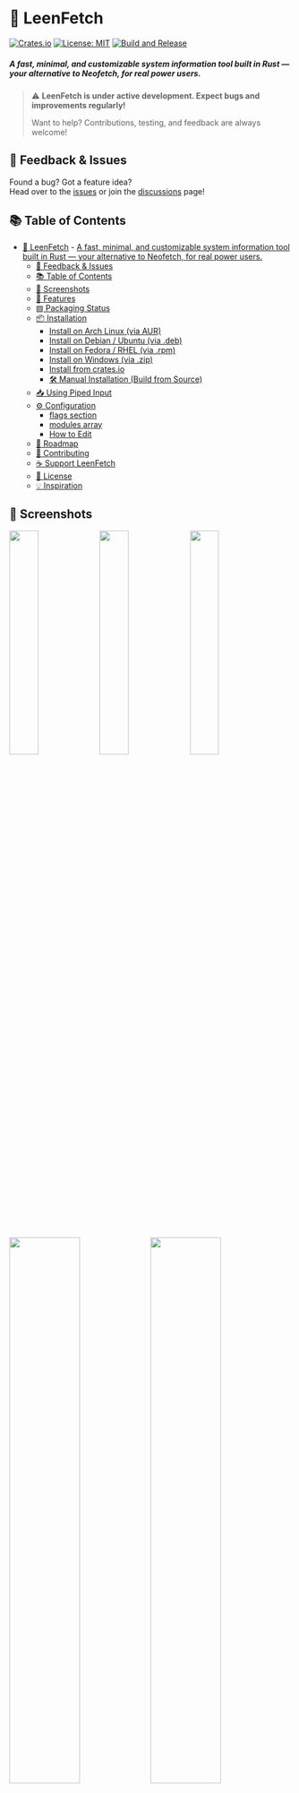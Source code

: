 # 🧠 LeenFetch

[![Crates.io](https://img.shields.io/crates/v/leenfetch)](https://crates.io/crates/leenfetch)
[![License: MIT](https://img.shields.io/badge/License-MIT-blue.svg)](LICENSE)
[![Build and Release](https://github.com/drunkleen/leenfetch/actions/workflows/release.yml/badge.svg)](https://github.com/drunkleen/leenfetch/actions/workflows/release.yml)



<!-- > 🌐 Available in: [English](#) | [فارسی](./readme/README-fa.md) | [Русский](./readme/README-ru.md) | [中文](./readme/README-zh.md)
**** -->


##### A fast, minimal, and customizable system information tool built in Rust — your alternative to Neofetch, for real power users.


> ⚠️ **LeenFetch is under active development. Expect bugs and improvements regularly!**
>
> Want to help? Contributions, testing, and feedback are always welcome!



## 💬 Feedback & Issues

Found a bug? Got a feature idea?  
Head over to the [issues](https://github.com/drunkleen/leenfetch/issues) or join the [discussions](https://github.com/drunkleen/leenfetch/discussions) page!


## 📚 Table of Contents

- [🧠 LeenFetch](#-leenfetch)
        - [A fast, minimal, and customizable system information tool built in Rust — your alternative to Neofetch, for real power users.](#a-fast-minimal-and-customizable-system-information-tool-built-in-rust--your-alternative-to-neofetch-for-real-power-users)
  - [💬 Feedback \& Issues](#-feedback--issues)
  - [📚 Table of Contents](#-table-of-contents)
  - [📸 Screenshots](#-screenshots)
  - [🚀 Features](#-features)
  - [▨ Packaging Status](#-packaging-status)
  - [📦 Installation](#-installation)
    - [Install on Arch Linux (via AUR)](#install-on-arch-linux-via-aur)
    - [Install on Debian / Ubuntu (via .deb)](#install-on-debian--ubuntu-via-deb)
    - [Install on Fedora / RHEL (via .rpm)](#install-on-fedora--rhel-via-rpm)
    - [Install on Windows (via .zip)](#install-on-windows-via-zip)
    - [Install from crates.io](#install-from-cratesio)
    - [🛠️ Manual Installation (Build from Source)](#️-manual-installation-build-from-source)
  - [📥 Using Piped Input](#-using-piped-input)
  - [⚙️ Configuration](#️-configuration)
    - [flags section](#flags-section)
    - [modules array](#modules-array)
    - [How to Edit](#how-to-edit)
  - [🎯 Roadmap](#-roadmap)
  - [🤝 Contributing](#-contributing)
  - [☕ Support LeenFetch](#-support-leenfetch)
  - [📄 License](#-license)
  - [💡 Inspiration](#-inspiration)


## 📸 Screenshots

<img src="./assets/TokyoNight.png" width="32%" /><img src="./assets/SandStorm.png" width="32%" /><img src="./assets/Aura.png" width="32%" />

<img src="./assets/debian.jpg" width="50%" /><img src="./assets/windows.jpg" width="50%" />
<!-- <img src="./assets/ubuntu.jpg" width="50%" /><img src="./assets/windows10.jpg" width="50%" /> -->
<img src="./assets/cowsay.jpg" width="50%" /><img src="./assets/custom.jpg" width="50%" />


## 🚀 Features

- ⚡ Blazing fast startup thanks to Rust
- 🎨 Customizable output layout with colorized terminal output
- 🧩 Modular design — enable or disable components via config
- 💾 Smart defaults but easily extendable
- 📦 Detects installed packages, shell, GPU, DE/WM, and more
- 🖼️ Custom ASCII art support and override via config
- 🎨 Supports theme-based color profiles (`ascii_colors=distro`, etc.)
- 🔌 Single JSONC config: `~/.config/leenfetch/config.jsonc`
- 🧵 Accepts piped ASCII input — use `fortune | cowsay | leenfetch` for dynamic text logos


## ▨ Packaging Status

[![Repository status](https://repology.org/badge/vertical-allrepos/leenfetch.svg)](https://repology.org/project/leenfetch/versions)


## 📦 Installation


### Install on Arch Linux (via AUR)

If you're on Arch Linux or an Arch-based distribution (like Manjaro), you can install LeenFetch from the AUR using an AUR helper like [`yay`](https://github.com/Jguer/yay):

```bash
yay -S leenfetch
```
or

```bash
git clone https://aur.archlinux.org/leenfetch.git
cd leenfetch
makepkg -si
```



### Install on Debian / Ubuntu (via .deb)

If you're on Debian, Ubuntu, or a Debian-based distribution, you can download and install the `.deb` package from the [GitHub Releases](https://github.com/drunkleen/leenfetch/releases):

- AMD64 (x86_64)
```bash
wget https://github.com/drunkleen/leenfetch/releases/download/v0.2.1/leenfetch-v0.2.1-debian-x86_64.deb
sudo dpkg -i leenfetch-*.deb
```


- AArch64 (ARM64)
```bash
wget https://github.com/drunkleen/leenfetch/releases/download/v0.2.1/leenfetch-v0.2.1-debian-aarch64.deb
sudo dpkg -i leenfetch-*.deb
```

---

### Install on Fedora / RHEL (via .rpm)

If you're using Fedora, RHEL, or another RPM-based distro, you can install LeenFetch using the `.rpm` file from [GitHub Releases](https://github.com/drunkleen/leenfetch/releases):

- AMD64 (x86_64)
```bash
wget https://github.com/drunkleen/leenfetch/releases/download/v0.2.1/leenfetch-v0.2.1-REHL-x86_64.rpm
sudo rpm -i leenfetch-*.rpm
```

---

### Install on Windows (via .zip)

If you're on Windows, download the latest `.zip` from the [GitHub Releases](https://github.com/drunkleen/leenfetch/releases):

powershell:

- AMD64 (x86_64)
```powershell
Invoke-WebRequest -Uri "https://github.com/drunkleen/leenfetch/releases/download/v0.2.1/leenfetch-v0.2.1-windows-x86_64.zip" -OutFile "leenfetch-win.zip"
Expand-Archive .\leenfetch-win.zip -DestinationPath .

.\leenfetch-v0.2.1-windows-x86_64.exe
```

> Make sure you're in the same directory as `leenfetch.exe` when running the command.

---

### Install from crates.io

Make sure you have [Rust & Cargo](https://rustup.rs/) installed:

```bash
cargo install leenfetch
````

After that, just run:

```bash
leenfetch
```

If you hit issues with `PATH`, try adding `~/.cargo/bin` to your shell:

```bash
export PATH="$HOME/.cargo/bin:$PATH"
```

---

### 🛠️ Manual Installation (Build from Source)

```bash
git clone https://github.com/drunkleen/leenfetch.git
cd leenfetch
cargo build --release
```

Add to PATH:

```bash
cp target/release/leenfetch ~/.local/bin/
```

Then run:

```bash
leenfetch
```

---

## 📥 Using Piped Input

LeenFetch can accept piped input to use as the ASCII logo.

This allows you to create dynamic, fun logos on the fly using other command-line tools.

**Examples:**

```bash
echo "Rustacean" | leenfetch
```

```bash
fortune | cowsay | leenfetch
```

LeenFetch will detect piped input via `stdin` and render the ASCII art above your system information.

If no piped input is provided, it will fall back to your configured or auto-detected ASCII art.


---

## ⚙️ Configuration

On first run, LeenFetch writes a single `config.jsonc` file to your configuration directory:

```bash
# Linux
~/.config/leenfetch/config.jsonc

# Windows
C:\Users\<username>\AppData\Roaming\leenfetch\config.jsonc
```

The file uses JSON with comments (JSONC), so you can keep inline explanations next to your settings. It combines the previous trio of files into a single document with clear sections:

- `flags` — Display and formatting toggles.
- `modules` *(alias `layout`)* — Output order, headings, and custom rows.
- *(optional)* `logo` — Override ASCII art source or padding. Omitted keys fall back to defaults.

### flags section

The `flags` object fine-tunes how each block is rendered. Values shown below match the generated defaults; unset keys fall back to the same defaults internally.

| Key | Allowed values | Default | What it controls |
| --- | --- | --- | --- |
| `ascii_distro` | `"auto"` or distro name | `"auto"` | ASCII art selection. Piped input always overrides this. |
| `ascii_colors` | `"distro"` or comma list of color indices | `"distro"` | Palette for ASCII art and color swatches. |
| `custom_ascii_path` | `""` or path | `""` | Custom ASCII art file. Leave empty for bundled art. |
| `battery_display` | `"off"`, `"bar"`, `"infobar"`, `"barinfo"` | `"off"` | Battery meter style (or disable entirely). |
| `color_blocks` | string glyph | `"●"` | Character(s) used for the 16-color preview. |
| `cpu_brand` | `true` / `false` | `true` | Prefix CPU model with the vendor name. |
| `cpu_cores` | `true` / `false` | `true` | Show total core/thread counts. |
| `cpu_frequency` | `true` / `false` | `true` | Include advertised CPU frequency. |
| `cpu_speed` | `true` / `false` | `true` | Include current CPU speed reading. |
| `cpu_temp` | `"C"` / `"F"` | `"C"` | Temperature unit. Any other value skips conversion. |
| `cpu_show_temp` | `true` / `false` | `false` | Toggle CPU temperature output entirely. |
| `de_version` | `true` / `false` | `true` | Append desktop-environment version. |
| `distro_display` | `name`, `name_version`, `name_arch`, `name_model`, `name_model_version`, `name_model_arch`, `name_model_version_arch` | `"name"` | Level of OS detail shown in the distro line. |
| `disk_display` | `info`, `percentage`, `infobar`, `barinfo`, `bar` | `"info"` | Disk usage presentation for each mount. |
| `disk_subtitle` | `name`, `dir`, `none`, `mount` | `"dir"` | Label used alongside disk usage. |
| `memory_percent` | `true` / `false` | `true` | Add percentage to the memory line. |
| `memory_unit` | `kib`, `mib`, `gib` | `"mib"` | Preferred memory units. |
| `package_managers` | `off`, `on`, `tiny` | `"tiny"` | Package counter verbosity. |
| `refresh_rate` | `true` / `false` | `true` | Append monitor refresh rate where available. |
| `shell_path` | `true` / `false` | `false` | Print full shell path instead of name only. |
| `shell_version` | `true` / `false` | `true` | Append shell version. |
| `uptime_shorthand` | `full`, `tiny`, `seconds` | `"tiny"` | Uptime formatting style. |
| `os_age_shorthand` | `full`, `tiny`, `seconds` | `"tiny"` | OS install age formatting style. |

> ℹ️  Piped input (for example `fortune | cowsay | leenfetch`) replaces the ASCII logo regardless of `ascii_distro` or `custom_ascii_path`.

Here is a compact example that shortens durations and hides temperature and refresh-rate extras:

```jsonc
{
  "flags": {
    "uptime_shorthand": "tiny",
    "cpu_show_temp": false,
    "refresh_rate": false,
    "package_managers": "on"
  }
}
```

### logo section (optional)

Use the `logo` object to point to custom ASCII art or adjust how the bundled ASCII art is padded. When `type` is `"file"` the `source` path behaves just like `custom_ascii_path`.

```jsonc
{
  "logo": {
    "type": "file",
    "source": "~/.config/leenfetch/branding/about.txt",
    "padding": { "top": 2, "right": 6, "left": 0 }
  }
}
```

### modules array

The `modules` array (also accepted as `layout`) controls rendering order. Entries can be a literal string (`"break"` inserts an empty spacer) or an object describing a module. Objects accept a `type` (collector name such as `titles`, `distro`, `os_age`, `uptime`, etc.) and optional properties like `key` for the label or `format` for custom text.

```jsonc
{
  "modules": [
    "break",
    { "type": "custom", "format": "== System ==" },
    { "type": "titles", "key": "User" },
    { "type": "distro", "key": "Distro" },
    { "type": "cpu", "key": "CPU" },
    { "type": "memory", "key": "Memory" },
    { "type": "colors", "key": "" }
  ]
}
```

Rearrange, duplicate, or remove entries to customize your output. Insert `"break"` wherever you want an empty spacer line.

---

### How to Edit

- Open `config.jsonc` in your favorite text editor.
- Read the inline comments for a full explanation of every option.
- Change values as you like, save, and re-run `leenfetch` to see your changes.

For advanced details, see the comments in `config.jsonc` or check the [wiki](https://github.com/drunkleen/leenfetch/wiki) (if available).

### CLI overrides

Need a temporary tweak for screenshots or testing? LeenFetch now mirrors most `flags` settings on the CLI so you can adjust the output without touching `config.jsonc`.

- `--config <path>` loads an alternate JSONC file. `--no-config` ignores files altogether and runs with the built-in defaults.
- ASCII controls: `--ascii_distro <name>`, `--ascii_colors <list>`, `--custom_ascii_path <file>`, and `--color-blocks <glyph>`.
- Formatting knobs: `--battery-display`, `--disk-display`, `--disk-subtitle`, `--memory-unit`, `--packages`, `--uptime`, `--os-age`, `--distro-display`, `--cpu-temp-unit`.
- Layout helpers: `--only cpu,memory,shell` renders just the listed modules; `--hide gpu` removes modules from the current layout.
- Boolean toggles come in pairs—use `--cpu-speed` / `--no-cpu-speed`, `--shell-path` / `--no-shell-path`, `--memory-percent` / `--no-memory-percent`, etc., for quick on/off control of individual fields.

Run `leenfetch --help` to see the complete list of overrides.

## 🎯 Roadmap

| Feature                     | Status        |
| --------------------------- | ------------- |
| Base module system          | ✅ Done       |
| Config file loader          | ✅ Done       |
| Custom layout tags          | ✅ Done       |
| GPU/CPU/Mem/DE/WM detection | ✅ Done       |
| Linux support               | ✅ Done       |
| Windows support             | ✅ Done       |
| CLI override options        | 🔁 Basic      |
| ASCII art & theming         | 🔁 Basic      |
| Multi-Threading             | 🔄 Planned    |
| macOS support               | 🔄 Planned    |
| OpenBSD support             | 🔄 Planned    |
| Plugin/module system        | ❓ Maybe      |
| Fetch info over SSH         | ❓ Maybe      |

---

## 🤝 Contributing

1. Fork the repo
2. Create your branch (`git checkout -b feature/my-feature`)
3. Commit your changes (`git commit -m 'feat: add my feature'`)
4. Push to the branch (`git push origin feature/my-feature`)
5. Create a Pull Request

We welcome clean PRs and documented modules! ✨

---

## ☕ Support LeenFetch

If you have found LeenFetch valuable and would like to contribute to its ongoing development, your support is greatly
appreciated. You can show your appreciation by making a donation
through [PayPal](https://www.paypal.com/paypalme/RDarvishifar) or any of the following cryptocurrency networks:

- **Bitcoin (BTC):** `bc1qsmvxpn79g6wkel3w67k37r9nvzm5jnggeltxl6`
- **ETH/BNB/MATIC (ERC20, BEP20):** `0x8613aD01910d17Bc922D95cf16Dc233B92cd32d6`
- **USDT/TRON (TRC20):** `TGNru3vuDfPh5zBJ31DKzcVVvFgfMK9J48`
- **Dogecoin (DOGE):** `D8U25FjxdxdQ7pEH37cMSw8HXBdY1qZ7n3`

Your generous contribution ensures the continued improvement and maintenance of LeenFetch. ❤️

Thank you for supporting the project! 🙏

---

## 📄 License

[MIT](./LICENSE) License © [DrunkLeen](https://github.com/drunkleen)

---

## 💡 Inspiration

* [Neofetch](https://github.com/dylanaraps/neofetch)
* [Fastfetch](https://github.com/fastfetch-cli/fastfetch)
* [Rust](https://www.rust-lang.org/) — the foundation of LeenFetch
